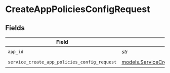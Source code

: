 # CreateAppPoliciesConfigRequest


## Fields

| Field                                                                                              | Type                                                                                               | Required                                                                                           | Description                                                                                        |
| -------------------------------------------------------------------------------------------------- | -------------------------------------------------------------------------------------------------- | -------------------------------------------------------------------------------------------------- | -------------------------------------------------------------------------------------------------- |
| `app_id`                                                                                           | *str*                                                                                              | :heavy_check_mark:                                                                                 | app ID                                                                                             |
| `service_create_app_policies_config_request`                                                       | [models.ServiceCreateAppPoliciesConfigRequest](../models/servicecreateapppoliciesconfigrequest.md) | :heavy_check_mark:                                                                                 | Input                                                                                              |